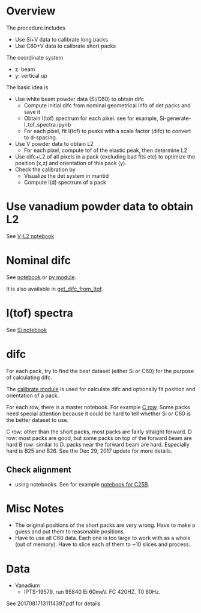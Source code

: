 # Overview

The procedure includes
* Use Si+V data to calibrate long packs
* Use C60+V data to calibrate short packs

The coordinate system
* z: beam
* y: vertical up

The basic idea is
* Use white beam powder data (Si/C60) to obtain difc
  - Compute initial difc from nominal geometrical info of det packs and save it
  - Obtain I(tof) spectrum for each pixel. see for example, Si-generate-I_tof_spectra.ipynb
  - For each pixel, fit I(tof) to peaks with a scale factor (difc) to convert to d-spacing.
* Use V powder data to obtain L2
  - For each pixel, compute tof of the elastic peak, then determine L2
* Use difc+L2 of all pixels in a pack (excluding bad fits etc) to optimize the
  position (x,z) and orientation of this pack (y).
* Check the calibration by
  - Visualize the det system in mantid
  - Compute I(d) spectrum of a pack


# Use vanadium powder data to obtain L2

See [V-L2 notebook](./V-L2.ipynb)

# Nominal difc

See [notebook](nominal_difc.ipynb) or [py module](lib/from_IDF.py/get_difc).

It is also available in [get_difc_from_Itof](lib/get_difc_from_Itof.py).

# I(tof) spectra
See [Si notebook](Si-generate-I_tof-spectra.ipynb)


# difc

For each pack, try to find the best dataset (either Si or C60) for the purpose
of calculating difc.

The [calibrate module](lib/calibrate.py) is used for calculate difc and optionally
fit position and orientation of a pack.

For each row, there is a master notebook. For example [C row](C-row/calibrate-C-row.ipynb).
Some packs need special attention because it could be hard to tell whether Si or C60 is
the better dataset to use.

C row: other than the short packs, most packs are fairly straight forward.
D row: most packs are good, but some packs on top of the forward beam are hard
B row: similar to D. packs near the forward beam are hard. Especially hard is B25 and B26.
See the Dec 29, 2017 update for more details.


## Check alignment
* using notebooks. See for example  [notebook for C25B](./check-C25B-only-C60.ipynb).


# Misc Notes

* The original positions of the short packs are very wrong. Have to make a guess and put them to reasonable positions
* Have to use all C60 data. Each one is too large to work with as a whole (out of memory). Have to slice each of
  them to ~10 slices and process.

# Data

* Vanadium
  - IPTS-19579. run 95840 Ei 60meV. FC 420HZ. T0 60Hz.

See 20170817131114397.pdf for details
